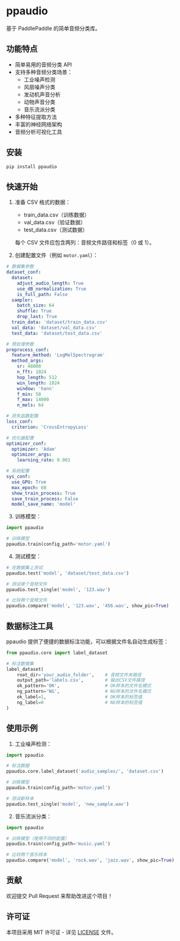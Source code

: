 # ppaudio

基于 PaddlePaddle 的简单音频分类库。

## 功能特点

- 简单易用的音频分类 API
- 支持多种音频分类场景：
  - 工业噪声检测
  - 风扇噪声分类
  - 发动机声音分析
  - 动物声音分类
  - 音乐流派分类
- 多种特征提取方法
- 丰富的神经网络架构
- 音频分析可视化工具

## 安装

```bash
pip install ppaudio
```

## 快速开始

1. 准备 CSV 格式的数据：
   - train_data.csv（训练数据）
   - val_data.csv（验证数据）
   - test_data.csv（测试数据）

   每个 CSV 文件应包含两列：音频文件路径和标签（0 或 1）。

2. 创建配置文件（例如 `motor.yaml`）：

```yaml
# 数据集参数
dataset_conf:
  dataset:
    adjust_audio_length: True
    use_dB_normalization: True
    is_full_path: False
  sampler:
    batch_size: 64
    shuffle: True
    drop_last: True
  train_data: 'dataset/train_data.csv'
  val_data: 'dataset/val_data.csv'
  test_data: 'dataset/test_data.csv'

# 预处理参数
preprocess_conf:
  feature_method: 'LogMelSpectrogram'
  method_args:
    sr: 48000
    n_fft: 1024
    hop_length: 512
    win_length: 1024
    window: 'hann'
    f_min: 50
    f_max: 14000
    n_mels: 64

# 损失函数配置
loss_conf:
  criterion: 'CrossEntropyLoss'

# 优化器配置
optimizer_conf:
  optimizer: 'Adam'
  optimizer_args:
    learning_rate: 0.001

# 系统配置
sys_conf:
  use_GPU: True
  max_epoch: 60
  show_train_process: True
  save_train_process: False
  model_save_name: 'model'
```

3. 训练模型：

```python
import ppaudio

# 训练模型
ppaudio.train(config_path='motor.yaml')
```

4. 测试模型：

```python
# 在数据集上测试
ppaudio.test('model', 'dataset/test_data.csv')

# 测试单个音频文件
ppaudio.test_single('model', '123.wav')

# 比较两个音频文件
ppaudio.compare('model', '123.wav', '456.wav', show_pic=True)
```

## 数据标注工具

ppaudio 提供了便捷的数据标注功能，可以根据文件名自动生成标签：

```python
from ppaudio.core import label_dataset

# 标注数据集
label_dataset(
    root_dir='your_audio_folder',    # 音频文件夹路径
    output_path='labels.csv',        # 输出CSV文件路径
    ok_pattern='OK',                 # OK样本的文件名模式
    ng_pattern='NG',                 # NG样本的文件名模式
    ok_label=1,                      # OK样本的标签值
    ng_label=0                       # NG样本的标签值
)
```

## 使用示例

1. 工业噪声检测：

```python
import ppaudio

# 标注数据
ppaudio.core.label_dataset('audio_samples/', 'dataset.csv')

# 训练模型
ppaudio.train(config_path='motor.yaml')

# 测试新样本
ppaudio.test_single('model', 'new_sample.wav')
```

2. 音乐流派分类：

```python
import ppaudio

# 训练模型（使用不同的配置）
ppaudio.train(config_path='music.yaml')

# 比较两个音乐样本
ppaudio.compare('model', 'rock.wav', 'jazz.wav', show_pic=True)
```

## 贡献

欢迎提交 Pull Request 来帮助改进这个项目！

## 许可证

本项目采用 MIT 许可证 - 详见 [LICENSE](LICENSE) 文件。